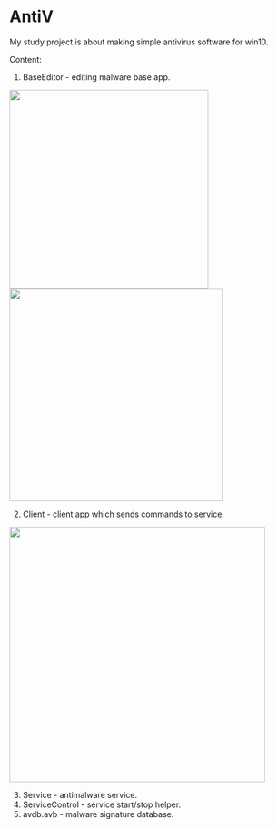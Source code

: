 # AntiV
My study project is about making simple antivirus software for win10.

Content:

1. BaseEditor - editing malware base app.

<img src='https://i.imgur.com/ITS2kuI.png' width=350/><img src='https://i.imgur.com/e2qfBOa.png' width=375/>

2. Client - client app which sends commands to service.

<img src='https://i.imgur.com/R8EaSzW.png' width=450/>

3. Service - antimalware service.
4. ServiceControl - service start/stop helper.
5. avdb.avb - malware signature database.
